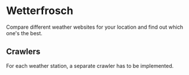 # Wetterfrosch

Compare different weather websites for your location and find out which one's the best.

## Crawlers

For each weather station, a separate crawler has to be implemented.
